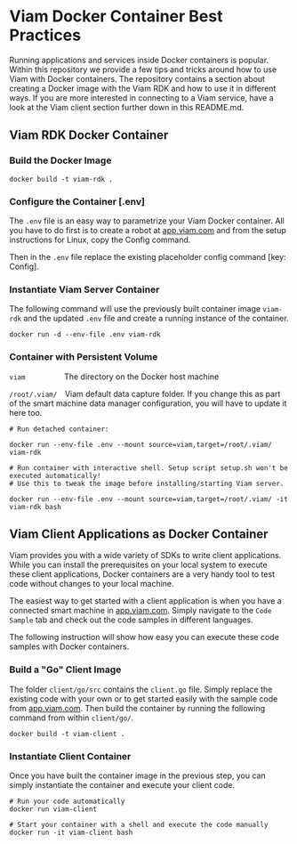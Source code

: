 # Viam Docker Container Best Practices

Running applications and services inside Docker containers is popular. Within this repository we provide a few tips and tricks around how to use Viam with Docker containers.
The repository contains a section about creating a Docker image with the Viam RDK and how to use it in different ways.
If you are more interested in connecting to a Viam service, have a look at the Viam client section further down in this README.md.

## Viam RDK Docker Container

### Build the Docker Image

```
docker build -t viam-rdk .
```

### Configure the Container [.env]

The ```.env``` file is an easy way to parametrize your Viam Docker container.
All you have to do first is to create a robot at [app.viam.com](https://app.viam.com]) and from the setup instructions for Linux, copy the Config command.

Then in the ```.env``` file replace the existing placeholder config command [key: Config]. 

### Instantiate Viam Server Container

The following command will use the previously built container image ```viam-rdk``` and the updated ```.env``` file and create a running instance of the container.

```
docker run -d --env-file .env viam-rdk
```

### Container with Persistent Volume

```viam```&emsp;&emsp;&emsp;&emsp;&emsp;The directory on the Docker host machine

```/root/.viam/```&emsp;Viam default data capture folder. If you change this as part of the smart machine data manager configuration, you will have to update it here too.

```
# Run detached container:

docker run --env-file .env --mount source=viam,target=/root/.viam/ viam-rdk

# Run container with interactive shell. Setup script setup.sh won't be executed automatically!
# Use this to tweak the image before installing/starting Viam server.

docker run --env-file .env --mount source=viam,target=/root/.viam/ -it viam-rdk bash
```


## Viam Client Applications as Docker Container

Viam provides you with a wide variety of SDKs to write client applications. While you can install the prerequisites on your local system 
to execute these client applications, Docker containers are a very handy tool to test code without changes to your local machine.

The easiest way to get started with a client application is when you have a connected smart machine in [app.viam.com](https://app.viam.com). Simply navigate to the ```Code Sample``` tab and check out the code samples in different languages.

The following instruction will show how easy you can execute these code samples with Docker containers.


### Build a "Go" Client Image

The folder ```client/go/src``` contains the ```client.go``` file. Simply replace the existing code with your own or to get started easily with the sample code from [app.viam.com](https://app.viam.com).
Then build the container by running the following command from within ```client/go/```.

```
docker build -t viam-client .
```

### Instantiate Client Container

Once you have built the container image in the previous step, you can simply instantiate the container and execute your client code.

```
# Run your code automatically
docker run viam-client

# Start your container with a shell and execute the code manually
docker run -it viam-client bash
```
